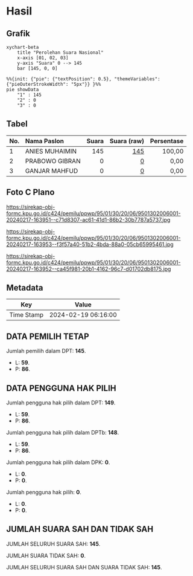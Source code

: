 # Hasil

## Grafik

```mermaid
xychart-beta
    title "Perolehan Suara Nasional"
    x-axis [01, 02, 03]
    y-axis "Suara" 0 --> 145
    bar [145, 0, 0]
```

```mermaid
%%{init: {"pie": {"textPosition": 0.5}, "themeVariables": {"pieOuterStrokeWidth": "5px"}} }%%
pie showData
    "1" : 145
    "2" : 0
    "3" : 0
```

## Tabel

| No. | Nama Paslon    | Suara | Suara (raw) | Persentase |
|:--- |:-------------- | -----:| -----------:| ----------:|
| 1   | ANIES MUHAIMIN | 145   | [145][p-1]  | 100,00     |
| 2   | PRABOWO GIBRAN | 0     | [0][p-2]    | 0,00       |
| 3   | GANJAR MAHFUD  | 0     | [0][p-3]    | 0,00       |


[p-1]: https://github.com/gigit-pemilu/pemilu-2024/blob/main/pilpres/hitung-suara/sub/95-papua-pegunungan/sub/01-jayawijaya/sub/30-silo-karno-doga/sub/2006-gigilobo/sub/001-tps/sub/paslon-1.txt
[p-2]: https://github.com/gigit-pemilu/pemilu-2024/blob/main/pilpres/hitung-suara/sub/95-papua-pegunungan/sub/01-jayawijaya/sub/30-silo-karno-doga/sub/2006-gigilobo/sub/001-tps/sub/paslon-2.txt
[p-3]: https://github.com/gigit-pemilu/pemilu-2024/blob/main/pilpres/hitung-suara/sub/95-papua-pegunungan/sub/01-jayawijaya/sub/30-silo-karno-doga/sub/2006-gigilobo/sub/001-tps/sub/paslon-3.txt

## Foto C Plano

https://sirekap-obj-formc.kpu.go.id/c424/pemilu/ppwp/95/01/30/20/06/9501302006001-20240217-163951--c71d8307-ac61-41d1-86b2-30b7787a5737.jpg

https://sirekap-obj-formc.kpu.go.id/c424/pemilu/ppwp/95/01/30/20/06/9501302006001-20240217-163953--f3f57a40-51b2-4bda-88a0-05cb65995461.jpg

https://sirekap-obj-formc.kpu.go.id/c424/pemilu/ppwp/95/01/30/20/06/9501302006001-20240217-163952--ca45f981-20b1-4162-96c7-d01702db8175.jpg


## Metadata

| Key        | Value               |
| ---------- | ------------------- |
| Time Stamp | 2024-02-19 06:16:00 |


## DATA PEMILIH TETAP

Jumlah pemilih dalam DPT: **145**.
 * L: **59**.
 * P: **86**.

## DATA PENGGUNA HAK PILIH

Jumlah pengguna hak pilih dalam DPT: **149**.
 * L: **59**.
 * P: **86**.

Jumlah pengguna hak pilih dalam DPTb: **148**.
 * L: **59**.
 * P: **86**.

Jumlah pengguna hak pilih dalam DPK: **0**.
 * L: **0**.
 * P: **0**.

Jumlah pengguna hak pilih: **0**.
 * L: **0**.
 * P: **0**.

## JUMLAH SUARA SAH DAN TIDAK SAH

JUMLAH SELURUH SUARA SAH: **145**.

JUMLAH SUARA TIDAK SAH: **0**.

JUMLAH SELURUH SUARA SAH DAN SUARA TIDAK SAH: **145**.


